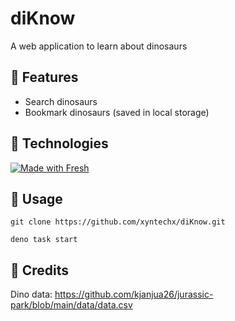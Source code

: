 # diKnow

A web application to learn about dinosaurs

## 🚀 Features

- Search dinosaurs
- Bookmark dinosaurs (saved in local storage)

## 🤖 Technologies

[![Made with Fresh](https://fresh.deno.dev/fresh-badge.svg)](https://fresh.deno.dev)

## 🔨 Usage

```
git clone https://github.com/xyntechx/diKnow.git
```

```
deno task start
```

## 📇 Credits

Dino data: https://github.com/kjanjua26/jurassic-park/blob/main/data/data.csv
